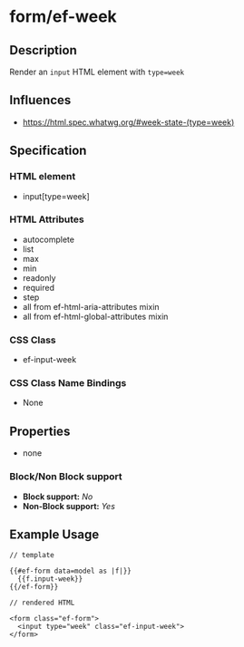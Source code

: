 # form/ef-week

## Description

Render an `input` HTML element with `type=week`



## Influences

* https://html.spec.whatwg.org/#week-state-(type=week)


## Specification

### HTML element

* input[type=week]


### HTML Attributes

* autocomplete
* list
* max
* min
* readonly
* required
* step
* all from ef-html-aria-attributes mixin
* all from ef-html-global-attributes mixin


### CSS Class

* ef-input-week


### CSS Class Name Bindings

* None


## Properties

* none



### Block/Non Block support

* **Block support:** *No*
* **Non-Block support:** *Yes*


## Example Usage

```
// template

{{#ef-form data=model as |f|}}
  {{f.input-week}}
{{/ef-form}}

// rendered HTML

<form class="ef-form">
  <input type="week" class="ef-input-week">
</form>
```

